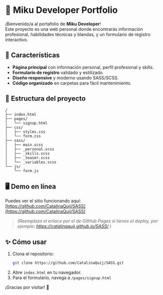 # 🌱 Miku Developer Portfolio

¡Bienvenido/a al portafolio de **Miku Developer**!  
Este proyecto es una web personal donde encontrarás información profesional, habilidades técnicas y blandas, y un formulario de registro interactivo.

## 🚀 Características

- **Página principal** con información personal, perfil profesional y skills.
- **Formulario de registro** validado y estilizado.
- **Diseño responsive** y moderno usando SASS/SCSS.
- **Código organizado** en carpetas para fácil mantenimiento.

## 📂 Estructura del proyecto

```
/
├── index.html
├── pages/
│   └── signup.html
├── css/
│   ├── styles.css
│   └── form.css
├── sass/
│   ├── main.scss
│   ├── _personal.scss
│   ├── _skills.scss
│   ├── _teaser.scss
│   └── _variables.scss
└── js/
    └── form.js
```

## 🖥️ Demo en línea

Puedes ver el sitio funcionando aquí:  
[https://github.com/CatalinaQuij/SASS](https://github.com/CatalinaQuij/SASS)

> *(Reemplaza el enlace por el de GitHub Pages si tienes el deploy, por ejemplo: https://catalinaquij.github.io/SASS/ )*

## ✨ Cómo usar

1. Clona el repositorio:
   ```bash
   git clone https://github.com/CatalinaQuij/SASS.git
   ```
2. Abre `index.html` en tu navegador.
3. Para el formulario, navega a `/pages/signup.html`

¡Gracias por visitar! 🌸
